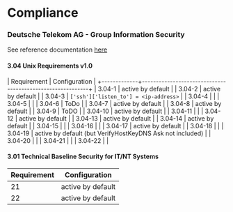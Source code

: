 # Compliance

### Deutsche Telekom AG - Group Information Security

See reference documentation [here](http://www.telekom.com/static/-/155996/7/technische-sicherheitsanforderungen-si)


#### 3.04 Unix Requirements v1.0

| Requirement |                       Configuration                       |
+-------------+-----------------------------------------------------------+
| 3.04-1      | active by default                                         |
| 3.04-2      | active by default                                         |
| 3.04-3      | `['ssh']['listen_to'] = <ip-address>`                     |
| 3.04-4      |                                                           |
| 3.04-5      |                                                           |
| 3.04-6      | ToDo                                                      |
| 3.04-7      | active by default                                         |
| 3.04-8      | active by default                                         |
| 3.04-9      | ToDO                                                      |
| 3.04-10     | active by default                                         |
| 3.04-11     |                                                           |
| 3.04-12     | active by default                                         |
| 3.04-13     | active by default                                         |
| 3.04-14     | active by default                                         |
| 3.04-15     |                                                           |
| 3.04-16     |                                                           |
| 3.04-17     | active by default                                         |
| 3.04-18     |                                                           |
| 3.04-19     | active by default (but VerifyHostKeyDNS Ask not included) |
| 3.04-20     |                                                           |
| 3.04-21     |                                                           |
| 3.04-22     |                                                           |

#### 3.01 Technical Baseline Security for IT/NT Systems

| Requirement |   Configuration   |
|-------------|-------------------|
| 21          | active by default |
| 22          | active by default |